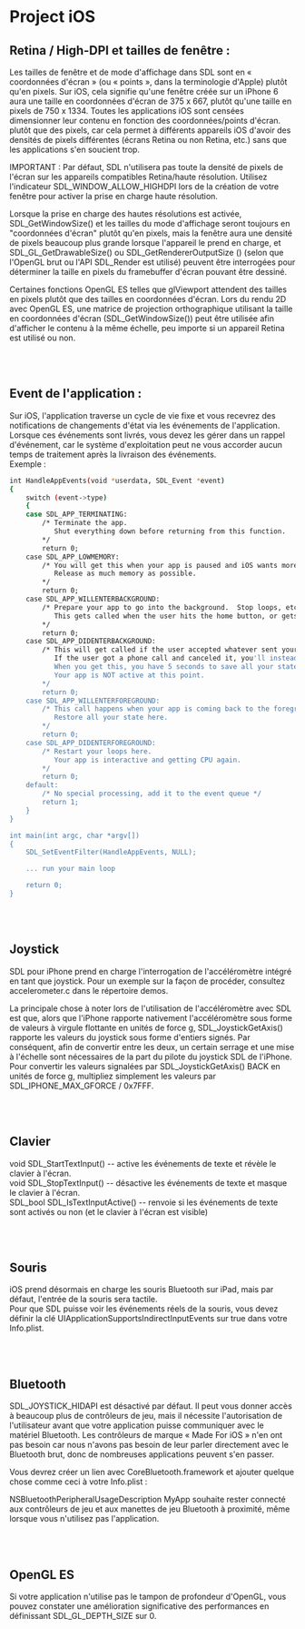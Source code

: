 # Project iOS
## Retina / High-DPI et tailles de fenêtre : 
Les tailles de fenêtre et de mode d'affichage dans SDL sont en « coordonnées d'écran » (ou « points », dans la terminologie d'Apple) plutôt qu'en pixels. Sur iOS, cela signifie qu'une fenêtre créée sur un iPhone 6 aura une taille en coordonnées d'écran de 375 x 667, plutôt qu'une taille en pixels de 750 x 1334. Toutes les applications iOS sont censées dimensionner leur contenu en fonction des coordonnées/points d'écran. plutôt que des pixels, car cela permet à différents appareils iOS d'avoir des densités de pixels différentes (écrans Retina ou non Retina, etc.) sans que les applications s'en soucient trop. <br />

IMPORTANT : Par défaut, SDL n'utilisera pas toute la densité de pixels de l'écran sur les appareils compatibles Retina/haute résolution. Utilisez l'indicateur SDL_WINDOW_ALLOW_HIGHDPI lors de la création de votre fenêtre pour activer la prise en charge haute résolution. <br />

Lorsque la prise en charge des hautes résolutions est activée, SDL_GetWindowSize() et les tailles du mode d'affichage seront toujours en "coordonnées d'écran" plutôt qu'en pixels, mais la fenêtre aura une densité de pixels beaucoup plus grande lorsque l'appareil le prend en charge, et SDL_GL_GetDrawableSize() ou SDL_GetRendererOutputSize () (selon que l'OpenGL brut ou l'API SDL_Render est utilisé) peuvent être interrogées pour déterminer la taille en pixels du framebuffer d'écran pouvant être dessiné. <br />

Certaines fonctions OpenGL ES telles que glViewport attendent des tailles en pixels plutôt que des tailles en coordonnées d'écran. Lors du rendu 2D avec OpenGL ES, une matrice de projection orthographique utilisant la taille en coordonnées d'écran (SDL_GetWindowSize()) peut être utilisée afin d'afficher le contenu à la même échelle, peu importe si un appareil Retina est utilisé ou non.

<br /><br />


## Event de l'application : 
Sur iOS, l'application traverse un cycle de vie fixe et vous recevrez des notifications de changements d'état via les événements de l'application. Lorsque ces événements sont livrés, vous devez les gérer dans un rappel d'événement, car le système d'exploitation peut ne vous accorder aucun temps de traitement après la livraison des événements. <br />
Exemple :
```bash
int HandleAppEvents(void *userdata, SDL_Event *event)
{
    switch (event->type)
    {
    case SDL_APP_TERMINATING:
        /* Terminate the app.
           Shut everything down before returning from this function.
        */
        return 0;
    case SDL_APP_LOWMEMORY:
        /* You will get this when your app is paused and iOS wants more memory.
           Release as much memory as possible.
        */
        return 0;
    case SDL_APP_WILLENTERBACKGROUND:
        /* Prepare your app to go into the background.  Stop loops, etc.
           This gets called when the user hits the home button, or gets a call.
        */
        return 0;
    case SDL_APP_DIDENTERBACKGROUND:
        /* This will get called if the user accepted whatever sent your app to the background.
           If the user got a phone call and canceled it, you'll instead get an SDL_APP_DIDENTERFOREGROUND event and restart your loops.
           When you get this, you have 5 seconds to save all your state or the app will be terminated.
           Your app is NOT active at this point.
        */
        return 0;
    case SDL_APP_WILLENTERFOREGROUND:
        /* This call happens when your app is coming back to the foreground.
           Restore all your state here.
        */
        return 0;
    case SDL_APP_DIDENTERFOREGROUND:
        /* Restart your loops here.
           Your app is interactive and getting CPU again.
        */
        return 0;
    default:
        /* No special processing, add it to the event queue */
        return 1;
    }
}

int main(int argc, char *argv[])
{
    SDL_SetEventFilter(HandleAppEvents, NULL);

    ... run your main loop

    return 0;
}
```

<br /><br />


## Joystick 
SDL pour iPhone prend en charge l'interrogation de l'accéléromètre intégré en tant que joystick. Pour un exemple sur la façon de procéder, consultez accelerometer.c dans le répertoire demos.

La principale chose à noter lors de l'utilisation de l'accéléromètre avec SDL est que, alors que l'iPhone rapporte nativement l'accéléromètre sous forme de valeurs à virgule flottante en unités de force g, SDL_JoystickGetAxis() rapporte les valeurs du joystick sous forme d'entiers signés. Par conséquent, afin de convertir entre les deux, un certain serrage et une mise à l'échelle sont nécessaires de la part du pilote du joystick SDL de l'iPhone. Pour convertir les valeurs signalées par SDL_JoystickGetAxis() BACK en unités de force g, multipliez simplement les valeurs par SDL_IPHONE_MAX_GFORCE / 0x7FFF.

<br /><br />


## Clavier
void SDL_StartTextInput() -- active les événements de texte et révèle le clavier à l'écran. <br />
void SDL_StopTextInput() -- désactive les événements de texte et masque le clavier à l'écran. <br />
SDL_bool SDL_IsTextInputActive() -- renvoie si les événements de texte sont activés ou non (et le clavier à l'écran est visible)

<br /><br />


## Souris
iOS prend désormais en charge les souris Bluetooth sur iPad, mais par défaut, l'entrée de la souris sera tactile. <br />
Pour que SDL puisse voir les événements réels de la souris, vous devez définir la clé UIApplicationSupportsIndirectInputEvents sur true dans votre Info.plist.

<br /><br />


## Bluetooth
SDL_JOYSTICK_HIDAPI est désactivé par défaut. Il peut vous donner accès à beaucoup plus de contrôleurs de jeu, mais il nécessite l'autorisation de l'utilisateur avant que votre application puisse communiquer avec le matériel Bluetooth. Les contrôleurs de marque « Made For iOS » n'en ont pas besoin car nous n'avons pas besoin de leur parler directement avec le Bluetooth brut, donc de nombreuses applications peuvent s'en passer. <br />

Vous devrez créer un lien avec CoreBluetooth.framework et ajouter quelque chose comme ceci à votre Info.plist : <br />

NSBluetoothPeripheralUsageDescription MyApp souhaite rester connecté aux contrôleurs de jeu et aux manettes de jeu Bluetooth à proximité, même lorsque vous n'utilisez pas l'application.

<br /><br />


## OpenGL ES
Si votre application n'utilise pas le tampon de profondeur d'OpenGL, vous pouvez constater une amélioration significative des performances en définissant SDL_GL_DEPTH_SIZE sur 0.